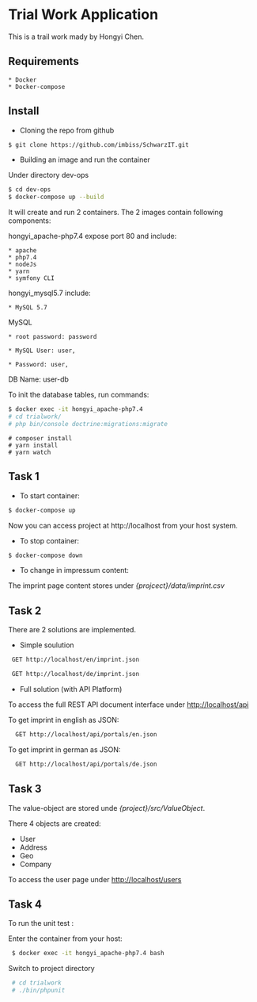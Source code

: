 Trial Work Application
================================
This is a trail work mady by Hongyi Chen. 

Requirements
------------
    * Docker 
    * Docker-compose


Install
------------
* Cloning the repo from github
```bash
$ git clone https://github.com/imbiss/SchwarzIT.git
```

* Building an image and run the container

Under directory dev-ops

```bash
$ cd dev-ops
$ docker-compose up --build
```
It will create and run 2 containers. The 2 images contain following components:

hongyi_apache-php7.4 expose port 80 and include:

    * apache
    * php7.4
    * nodeJs
    * yarn
    * symfony CLI

hongyi_mysql5.7 include:

    * MySQL 5.7
 
MySQL 

    * root password: password

    * MySQL User: user, 

    * Password: user, 

DB Name: user-db

To init the database tables, run commands:

```bash
$ docker exec -it hongyi_apache-php7.4 
# cd trialwork/
# php bin/console doctrine:migrations:migrate
```

```run composer
# composer install
# yarn install 
# yarn watch
```


Task 1
------

* To start container:
```bash
$ docker-compose up
```

Now you can access project at http://localhost from your host system.

* To stop container:
```bash
$ docker-compose down
```

* To change in impressum content:

The imprint page content stores under *{projcect}/data/imprint.csv*


Task 2
------
There are 2 solutions are implemented. 

 * Simple soulution
```bash
 GET http://localhost/en/imprint.json
```

```bash
 GET http://localhost/de/imprint.json
```



 * Full solution (with API Platform)

To access the full REST API document interface under <http://localhost/api>

To get imprint in english as JSON:
```bash
  GET http://localhost/api/portals/en.json
```

To get imprint in german as JSON:
```bash
  GET http://localhost/api/portals/de.json
```


Task 3
-------
The value-object are stored unde *{project}/src/ValueObject*.

There 4 objects are created:
- User
- Address
- Geo
- Company


To access the user page under <http://localhost/users>

Task 4
-------
To run the unit test :

Enter the container from your host:

```bash
 $ docker exec -it hongyi_apache-php7.4 bash
```

Switch to project directory

```bash
 # cd trialwork
 # ./bin/phpunit
```

